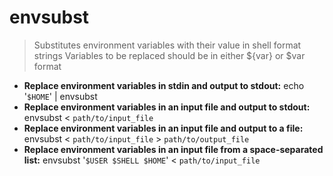# envsubst
> Substitutes environment variables with their value in shell format strings
> Variables to be replaced should be in either ${var} or $var format
- **Replace environment variables in stdin and output to stdout:**
echo '`$HOME`' | envsubst
- **Replace environment variables in an input file and output to stdout:**
envsubst < `path/to/input_file`
- **Replace environment variables in an input file and output to a file:**
envsubst < `path/to/input_file` > `path/to/output_file`
- **Replace environment variables in an input file from a space-separated list:**
envsubst '`$USER $SHELL $HOME`' < `path/to/input_file`
